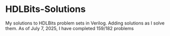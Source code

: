 # HDLBits-Solutions
My solutions to HDLBits problem sets in Verilog.
Adding solutions as I solve them. As of July 7, 2025, I have completed 159/182 problems
